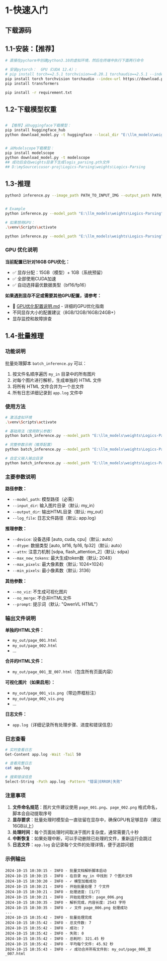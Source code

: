 # 1-快速入门

## 下载源码

## 1.1-安装：【推荐】

```bash
# 直接在pycharm中创建python3.10的虚拟环境，然后在终端中执行下面两行命令

# 安装pytorch：  GPU（CUDA 12.4）:
# pip install torch==2.5.1 torchvision==0.20.1 torchaudio==2.5.1 --index-url https://download.pytorch.org/whl/cu124
pip install torch torchvision torchaudio --index-url https://download.pytorch.org/whl/cu124
pip install transformers

pip install -r requirement.txt

```

## 1.2-下载模型权重

```bash

# 【推荐】从huggingface下载模型：
pip install huggingface_hub
python download_model.py -t huggingface --local_dir "E:\llm_models\weights\Logics-Parsing"


# 从Modelscope下载模型：
pip install modelscope
python download_model.py -t modelscope
## 成功后会在weights目录下生成logis_parsing.pth文件
## D:\mySource\cusor-proj\Logics-Parsing\weights\Logics-Parsing


```

## 1.3-推理

```bash
python3 inference.py --image_path PATH_TO_INPUT_IMG --output_path PATH_TO_OUTPUT --model_path PATH_TO_MODEL


# Example
python inference.py --model_path "E:\llm_models\weights\Logics-Parsing" --image_path "D:\mySource\cusor-proj\Logics-Parsing\my_in\page_002.png" --output_path "D:\mySource\cusor-proj\Logics-Parsing\my_out\sample.html" --attn sdpa --dtype auto --max_new_tokens 1024 --max_pixels 786432 

# 如果想用GPU：
.\venv\Scripts\activate

python inference.py --model_path "E:\llm_models\weights\Logics-Parsing" --image_path "D:\mySource\cusor-proj\Logics-Parsing\my_in\page_002.png" --output_path "D:\mySource\cusor-proj\Logics-Parsing\my_out\sample.html" --attn sdpa --dtype auto --device cuda --max_new_tokens 1024 --max_pixels 786432
```

### GPU 优化说明

**当前配置已针对16GB GPU优化：**

- ✅ 显存分配：15GB（模型）+ 1GB（系统预留）
- ✅ 全部使用CUDA加速
- ✅ 自动选择最优数据类型（bf16/fp16）

**如果遇到显存不足或需要其他GPU配置，请参考：**

- 📖 [GPU优化配置说明.md](GPU优化配置说明.md) - 详细的GPU优化指南
- 不同显存大小的配置建议（8GB/12GB/16GB/24GB+）
- 显存监控和故障排查

## 1.4-批量推理

### 功能说明

批量处理脚本 `batch_inference.py` 可以：

1. 按文件名顺序遍历 `my_in` 目录中的所有图片
2. 对每个图片进行解析，生成单独的 HTML 文件
3. 将所有 HTML 文件合并为一个总文件
4. 所有日志详细记录到 `app.log` 文件中

### 使用方法

```bash
# 激活虚拟环境
.\venv\Scripts\activate

# 基础用法（使用默认参数）
python batch_inference.py --model_path "E:\llm_models\weights\Logics-Parsing"

# 完整参数示例（推荐配置）
python batch_inference.py --model_path "E:\llm_models\weights\Logics-Parsing" --input_dir "my_in" --output_dir "my_out" --device cuda --dtype auto --attn sdpa --max_new_tokens 1024 --max_pixels 786432

# 自定义输入输出目录
python batch_inference.py --model_path "E:\llm_models\weights\Logics-Parsing" --input_dir "D:\documents\pages" --output_dir "D:\documents\output"
```

### 主要参数说明

**路径参数：**

- `--model_path`: 模型路径（必需）
- `--input_dir`: 输入图片目录（默认: my_in）
- `--output_dir`: 输出HTML目录（默认: my_out）
- `--log_file`: 日志文件路径（默认: app.log）

**推理参数：**

- `--device`: 设备选择 [auto, cuda, cpu]（默认: auto）
- `--dtype`: 数据类型 [auto, bf16, fp16, fp32]（默认: auto）
- `--attn`: 注意力机制 [sdpa, flash_attention_2]（默认: sdpa）
- `--max_new_tokens`: 最大生成token数（默认: 2048）
- `--max_pixels`: 最大像素数（默认: 1024×1024）
- `--min_pixels`: 最小像素数（默认: 3136）

**其他参数：**

- `--no_viz`: 不生成可视化图片
- `--no_merge`: 不合并HTML文件
- `--prompt`: 提示词（默认: "QwenVL HTML"）

### 输出文件说明

**单独的HTML文件：**

- `my_out/page_001.html`
- `my_out/page_002.html`
- ...

**合并的HTML文件：**

- `my_out/page_001_至_007.html`（包含所有页面内容）

**可视化图片（如果启用）：**

- `my_out/page_001_vis.png`（带边界框标注）
- `my_out/page_002_vis.png`
- ...

**日志文件：**

- `app.log`（详细记录所有处理步骤、进度和错误信息）

### 日志查看

```bash
# 实时查看日志
Get-Content app.log -Wait -Tail 50

# 查看完整日志
cat app.log

# 搜索错误信息
Select-String -Path app.log -Pattern "错误|ERROR|失败"
```

### 注意事项

1. **文件命名规范**：图片文件建议使用 `page_001.png`、`page_002.png` 格式命名，脚本会自动提取序号
2. **显存要求**：批量处理时模型会一直驻留在显存中，确保GPU有足够显存（建议16GB以上）
3. **处理时间**：每个页面处理时间取决于图片复杂度，通常需要几十秒
4. **中断恢复**：如果处理中断，可以手动删除已处理的文件，重新运行会跳过
5. **日志文件**：`app.log` 会记录每个文件的处理详情，便于追踪问题

### 示例输出

```
2024-10-15 10:30:15 - INFO - 批量文档解析脚本启动
2024-10-15 10:30:15 - INFO - 在目录 my_in 中找到 7 个图片文件
2024-10-15 10:30:20 - INFO - ✓ 模型加载成功
2024-10-15 10:30:21 - INFO - 开始批量处理 7 个文件
2024-10-15 10:30:21 - INFO - 处理进度: [1/7]
2024-10-15 10:30:21 - INFO - 开始处理文件: page_006.png
2024-10-15 10:30:35 - INFO - 解析完成，内容长度: 2543 字符
2024-10-15 10:30:35 - INFO - ✓ 文件 page_006.png 处理成功
...
2024-10-15 10:35:42 - INFO - 批量处理完成
2024-10-15 10:35:42 - INFO - 总文件数: 7
2024-10-15 10:35:42 - INFO - 成功: 7
2024-10-15 10:35:42 - INFO - 失败: 0
2024-10-15 10:35:42 - INFO - 总耗时: 321.45 秒
2024-10-15 10:35:42 - INFO - 平均每个文件: 45.92 秒
2024-10-15 10:35:43 - INFO - ✓ 成功合并所有文件到: my_out/page_006_至_007.html
```
